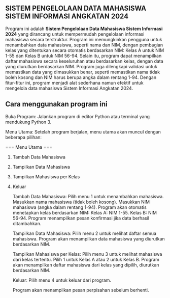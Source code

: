 ## SISTEM PENGELOLAAN DATA MAHASISWA SISTEM INFORMASI ANGKATAN 2024 ##

Program ini adalah **Sistem Pengelolaan Data Mahasiswa Sistem Informasi 2024** yang dirancang untuk mempermudah pengelolaan informasi mahasiswa secara terstruktur. Program ini memungkinkan pengguna untuk menambahkan data mahasiswa, seperti nama dan NIM, dengan pembagian kelas yang ditentukan secara otomatis berdasarkan NIM: Kelas A untuk NIM 1-55 dan Kelas B untuk NIM 56-94. Selain itu, program dapat menampilkan daftar mahasiswa secara keseluruhan atau berdasarkan kelas, dengan data yang diurutkan berdasarkan NIM. Program juga dilengkapi validasi untuk memastikan data yang dimasukkan benar, seperti memastikan nama tidak boleh kosong dan NIM harus berupa angka dalam rentang 1-94. Dengan fitur-fitur ini, program menjadi alat sederhana namun efektif untuk mengelola data mahasiswa Sistem Informasi Angkatan 2024.

## Cara menggunakan program ini ##

Buka Program: Jalankan program di editor Python atau terminal yang mendukung Python 3.

Menu Utama: Setelah program berjalan, menu utama akan muncul dengan beberapa pilihan:

=== Menu Utama ===
1. Tambah Data Mahasiswa
2. Tampilkan Data Mahasiswa
3. Tampilkan Mahasiswa per Kelas
4. Keluar

    Tambah Data Mahasiswa:
    Pilih menu 1 untuk menambahkan mahasiswa.
    Masukkan nama mahasiswa (tidak boleh kosong).
    Masukkan NIM mahasiswa (angka dalam rentang 1-94).
    Program akan otomatis menetapkan kelas berdasarkan NIM:
    Kelas A: NIM 1-55.
    Kelas B: NIM 56-94.
    Program menampilkan pesan konfirmasi jika data berhasil ditambahkan.

    Tampilkan Data Mahasiswa:
    Pilih menu 2 untuk melihat daftar semua mahasiswa.
    Program akan menampilkan data mahasiswa yang diurutkan berdasarkan NIM.

    Tampilkan Mahasiswa per Kelas:
    Pilih menu 3 untuk melihat mahasiswa dari kelas tertentu.
    Pilih 1 untuk Kelas A atau 2 untuk Kelas B.
    Program akan menampilkan daftar mahasiswa dari kelas yang dipilih, diurutkan berdasarkan NIM.

    Keluar:
    Pilih menu 4 untuk keluar dari program.

    Program akan menampilkan pesan perpisahan sebelum berhenti.
